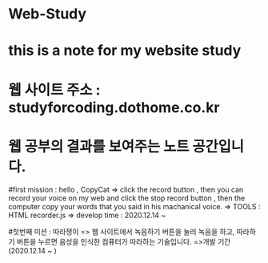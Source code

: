 # Web-Study
# this is a note for my website study 
# 웹 사이트 주소 : studyforcoding.dothome.co.kr 
# 웹 공부의 결과를 보여주는 노트 공간입니다. 

#first mission : hello , CopyCat 
=> click the record button , then you can record your voice on my web 
   and click the stop record button , then the computer copy your words that you said in his machanical voice. 
=> TOOLS : HTML recorder.js
=> develop time : 2020.12.14 ~ 

#첫번째 미션 : 따라쟁이 
=> 웹 사이트에서 녹음하기 버튼을 눌러 녹음을 하고, 
   따라하기 버튼을 누르면 음성을 인식한 컴퓨터가 따라하는 기술입니다. 
=>개발 기간 (2020.12.14 ~ ) 

